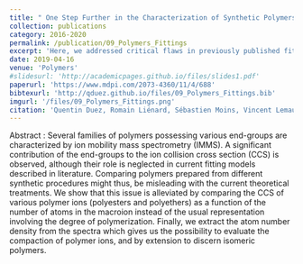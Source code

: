 ```yaml
---
title: " One Step Further in the Characterization of Synthetic Polymers by Ion Mobility Mass Spectrometry: Evaluating the Contribution of End-groups "
collection: publications
category: 2016-2020
permalink: /publication/09_Polymers_Fittings
excerpt: 'Here, we addressed critical flaws in previously published fitting models of collisional cross sections for polymer ions.'
date: 2019-04-16
venue: 'Polymers'
#slidesurl: 'http://academicpages.github.io/files/slides1.pdf'
paperurl: 'https://www.mdpi.com/2073-4360/11/4/688'
bibtexurl: 'http://qduez.github.io/files/09_Polymers_Fittings.bib'
imgurl: '/files/09_Polymers_Fittings.png'
citation: 'Quentin Duez, Romain Liénard, Sébastien Moins, Vincent Lemaur, Olivier Coulembier, Jérôme Cornil, Pascal Gerbaux, Julien De Winter. (2019). &quot; One Step Further in the Characterization of Synthetic Polymers by Ion Mobility Mass Spectrometry: Evaluating the Contribution of End-groups.&quot; <i>Polymers</i>. 11(4), 688.'
---
```

Abstract :
Several families of polymers possessing various end-groups are characterized by ion mobility mass spectrometry (IMMS). A significant contribution of the end-groups to the ion collision cross section (CCS) is observed, although their role is neglected in current fitting models described in literature. Comparing polymers prepared from different synthetic procedures might thus, be misleading with the current theoretical treatments. We show that this issue is alleviated by comparing the CCS of various polymer ions (polyesters and polyethers) as a function of the number of atoms in the macroion instead of the usual representation involving the degree of polymerization. Finally, we extract the atom number density from the spectra which gives us the possibility to evaluate the compaction of polymer ions, and by extension to discern isomeric polymers.

